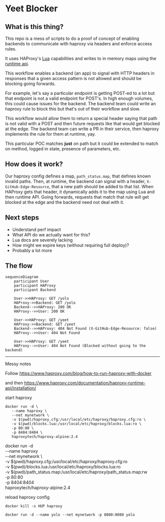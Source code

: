 
# Yeet Blocker

## What is this thing?

This repo is a mess of scripts to do a proof of concept of enabling backends to communicate with haproxy via headers and enforce access rules.

It uses HAProxy's [Lua](https://www.haproxy.com/documentation/haproxy-lua-api/getting-started/introduction/) capabilities and writes to in memory maps using the [runtime api](https://www.haproxy.com/documentation/haproxy-runtime-api/).

This workflow enables a backend (an app) to signal with HTTP headers in responses that a given access pattern is not allowed and should be blocking going forwards.

For example, let's say a particular endpoint is getting POST-ed to a lot but that endpoint is not a valid endpoint for POST's. In high enough volumes, this could cause issues for the backend. The backend team could write an haproxy rule to block this but that's out of their workflow and slow.

This workflow would allow them to return a special header saying that path is not valid with a POST and then future requests like that would get blocked at the edge. The backend team can write a PR in their service, then haproxy implements the rule for them at runtime, yay.

This particular POC matches **just** on path but it could be extended to match on method, logged in state, presence of parameters, etc.

## How does it work?

Our haproxy config defines a map, `path_status.map`, that defines known invalid paths. Then, at runtime, the backend can signal with a header, `X-GitHub-Edge-Resource`, that a new path should be added to that list. When HAProxy gets that header, it dynamically adds it to the map using Lua and then runtime API. Going forwards, requests that match that rule will get blocked at the edge and the backend need not deal with it.

## Next steps

* Understand perf impact
* What API do we actually want for this?
* Lua docs are severely lacking
* How might we expire keys (without requiring full deploy)?
* Probably a lot more

## The flow

```mermaid
sequenceDiagram
    participant User
    participant HAProxy
    participant Backend

    User->>HAProxy: GET /yolo
    HAProxy->>Backend: GET /yolo
    Backend-->>HAProxy: 200 OK
    HAProxy-->>User: 200 OK

    User->>HAProxy: GET /yeet
    HAProxy->>Backend: GET /yeet
    Backend-->>HAProxy: 404 Not Found (X-GitHub-Edge-Resource: false)
    HAProxy-->>User: 404 Not Found

    User->>HAProxy: GET /yeet
    HAProxy-->>User: 404 Not Found (Blocked without going to the backend)
```

------------------------

Messy notes

Follow https://www.haproxy.com/blog/how-to-run-haproxy-with-docker

and then https://www.haproxy.com/documentation/haproxy-runtime-api/installation/

start haproxy

```
docker run -d \                                                           
   --name haproxy \
   --net mynetwork \
   -v $(pwd)/haproxy.cfg:/usr/local/etc/haproxy/haproxy.cfg:ro \
   -v $(pwd)/blocks.lua:/usr/local/etc/haproxy/blocks.lua:ro \
   -p 80:80 \
   -p 8404:8404 \
   haproxytech/haproxy-alpine:2.4
```

docker run -d \
   --name haproxy \
   --net mynetwork \                                           
   -v $(pwd)/haproxy.cfg:/usr/local/etc/haproxy/haproxy.cfg:ro \
   -v $(pwd)/blocks.lua:/usr/local/etc/haproxy/blocks.lua:ro \
   -v $(pwd)/path_status.map:/usr/local/etc/haproxy/path_status.map:rw \
   -p 80:80 \
   -p 8404:8404 \
   haproxytech/haproxy-alpine:2.4

reload haproxy config

```
docker kill -s HUP haproxy
```

```
docker run -d --name yolo --net mynetwork -p 8080:8080 yolo 
```